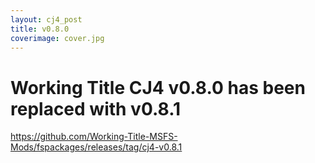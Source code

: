 ```yaml
---
layout: cj4_post
title: v0.8.0
coverimage: cover.jpg
---
```

# Working Title CJ4 v0.8.0 has been replaced with v0.8.1
https://github.com/Working-Title-MSFS-Mods/fspackages/releases/tag/cj4-v0.8.1
